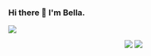 ### Hi there 👋 I'm Bella.


![](https://komarev.com/ghpvc/?username=BellaMENG)

<p align="center">
  <img src ="https://github-readme-stats.vercel.app/api?username=BellaMENG&show_icons=true&count_private=true&include_all_commits=true&hide_border=true&hide=issues,contribs">
  <img src ="https://github-readme-stats.vercel.app/api/top-langs/?username=BellaMENG&layout=compact&hide_border=true&langs_count=10&hide=html,css">
</p>

<!--
**BellaMENG/BellaMENG** is a ✨ _special_ ✨ repository because its `README.md` (this file) appears on your GitHub profile.
<a href="https://twitter.com/" target="_blank" rel="nofollow"><img align="right" alt="Faraz's Twitter" width="22px" src="https://cdn.jsdelivr.net/npm/simple-icons@v3/icons/twitter.svg" /></a><a href="https://www.linkedin.com/in/" target="_blank" rel="nofollow"><img align="right" alt="Faraz's Linkdein" width="22px" src="https://cdn.jsdelivr.net/npm/simple-icons@v3/icons/linkedin.svg" /></a>

Here are some ideas to get you started:

- 🔭 I’m currently working on ...
- 🌱 I’m currently learning ...
- 👯 I’m looking to collaborate on ...
- 🤔 I’m looking for help with ...
- 💬 Ask me about ...
- 📫 How to reach me: ...
- 😄 Pronouns: ...
- ⚡ Fun fact: ...
-->
